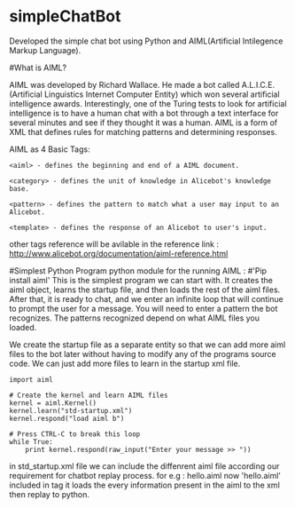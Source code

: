 # simpleChatBot

Developed the simple chat bot using Python and AIML(Artificial Intilegence Markup Language).

#What is AIML?

AIML was developed by Richard Wallace. He made a bot called A.L.I.C.E. (Artificial Linguistics Internet Computer Entity) which won several artificial intelligence awards. Interestingly, one of the Turing tests to look for artificial intelligence is to have a human chat with a bot through a text interface for several minutes and see if they thought it was a human. AIML is a form of XML that defines rules for matching patterns and determining responses.

AIML as 4 Basic Tags:

    <aiml> - defines the beginning and end of a AIML document.

    <category> - defines the unit of knowledge in Alicebot's knowledge base.

    <pattern> - defines the pattern to match what a user may input to an Alicebot.

    <template> - defines the response of an Alicebot to user's input.

other tags reference will be avilable in the reference link : http://www.alicebot.org/documentation/aiml-reference.html

#Simplest Python Program
    python module for the running AIML : #'Pip install aiml'
This is the simplest program we can start with. It creates the aiml object, learns the startup file, and then loads the rest of the aiml files. After that, it is ready to chat, and we enter an infinite loop that will continue to prompt the user for a message. You will need to enter a pattern the bot recognizes. The patterns recognized depend on what AIML files you loaded.

We create the startup file as a separate entity so that we can add more aiml files to the bot later without having to modify any of the programs source code. We can just add more files to learn in the startup xml file.

    import aiml

    # Create the kernel and learn AIML files
    kernel = aiml.Kernel()
    kernel.learn("std-startup.xml")
    kernel.respond("load aiml b")

    # Press CTRL-C to break this loop
    while True:
        print kernel.respond(raw_input("Enter your message >> "))
    
in std_startup.xml file we can include the diffenrent aiml file according our requirement for chatbot replay process.
    for e.g : <learn>hello.aiml</learn>
    now 'hello.aiml' included in <learn> tag it loads the every information present in the aiml to the xml then replay to python.
    
    


